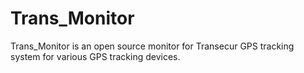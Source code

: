 # Trans_Monitor
Trans_Monitor is an open source monitor for Transecur GPS tracking system for various GPS tracking devices.
